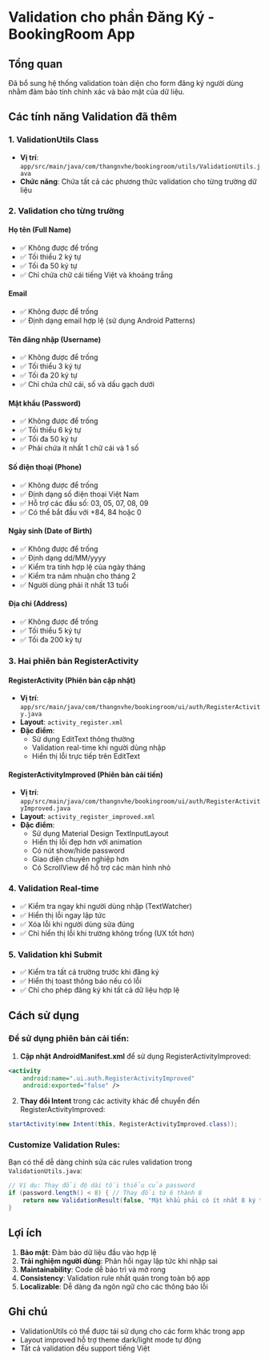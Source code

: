 # Validation cho phần Đăng Ký - BookingRoom App

## Tổng quan
Đã bổ sung hệ thống validation toàn diện cho form đăng ký người dùng nhằm đảm bảo tính chính xác và bảo mật của dữ liệu.

## Các tính năng Validation đã thêm

### 1. ValidationUtils Class
- **Vị trí**: `app/src/main/java/com/thangnvhe/bookingroom/utils/ValidationUtils.java`
- **Chức năng**: Chứa tất cả các phương thức validation cho từng trường dữ liệu

### 2. Validation cho từng trường

#### **Họ tên (Full Name)**
- ✅ Không được để trống
- ✅ Tối thiểu 2 ký tự
- ✅ Tối đa 50 ký tự
- ✅ Chỉ chứa chữ cái tiếng Việt và khoảng trắng

#### **Email**
- ✅ Không được để trống
- ✅ Định dạng email hợp lệ (sử dụng Android Patterns)

#### **Tên đăng nhập (Username)**
- ✅ Không được để trống
- ✅ Tối thiểu 3 ký tự
- ✅ Tối đa 20 ký tự
- ✅ Chỉ chứa chữ cái, số và dấu gạch dưới

#### **Mật khẩu (Password)**
- ✅ Không được để trống
- ✅ Tối thiểu 6 ký tự
- ✅ Tối đa 50 ký tự
- ✅ Phải chứa ít nhất 1 chữ cái và 1 số

#### **Số điện thoại (Phone)**
- ✅ Không được để trống
- ✅ Định dạng số điện thoại Việt Nam
- ✅ Hỗ trợ các đầu số: 03, 05, 07, 08, 09
- ✅ Có thể bắt đầu với +84, 84 hoặc 0

#### **Ngày sinh (Date of Birth)**
- ✅ Không được để trống
- ✅ Định dạng dd/MM/yyyy
- ✅ Kiểm tra tính hợp lệ của ngày tháng
- ✅ Kiểm tra năm nhuận cho tháng 2
- ✅ Người dùng phải ít nhất 13 tuổi

#### **Địa chỉ (Address)**
- ✅ Không được để trống
- ✅ Tối thiểu 5 ký tự
- ✅ Tối đa 200 ký tự

### 3. Hai phiên bản RegisterActivity

#### **RegisterActivity (Phiên bản cập nhật)**
- **Vị trí**: `app/src/main/java/com/thangnvhe/bookingroom/ui/auth/RegisterActivity.java`
- **Layout**: `activity_register.xml`
- **Đặc điểm**: 
  - Sử dụng EditText thông thường
  - Validation real-time khi người dùng nhập
  - Hiển thị lỗi trực tiếp trên EditText

#### **RegisterActivityImproved (Phiên bản cải tiến)**
- **Vị trí**: `app/src/main/java/com/thangnvhe/bookingroom/ui/auth/RegisterActivityImproved.java`
- **Layout**: `activity_register_improved.xml`
- **Đặc điểm**:
  - Sử dụng Material Design TextInputLayout
  - Hiển thị lỗi đẹp hơn với animation
  - Có nút show/hide password
  - Giao diện chuyên nghiệp hơn
  - Có ScrollView để hỗ trợ các màn hình nhỏ

### 4. Validation Real-time
- ✅ Kiểm tra ngay khi người dùng nhập (TextWatcher)
- ✅ Hiển thị lỗi ngay lập tức
- ✅ Xóa lỗi khi người dùng sửa đúng
- ✅ Chỉ hiển thị lỗi khi trường không trống (UX tốt hơn)

### 5. Validation khi Submit
- ✅ Kiểm tra tất cả trường trước khi đăng ký
- ✅ Hiển thị toast thông báo nếu có lỗi
- ✅ Chỉ cho phép đăng ký khi tất cả dữ liệu hợp lệ

## Cách sử dụng

### Để sử dụng phiên bản cải tiến:

1. **Cập nhật AndroidManifest.xml** để sử dụng RegisterActivityImproved:
```xml
<activity
    android:name=".ui.auth.RegisterActivityImproved"
    android:exported="false" />
```

2. **Thay đổi Intent** trong các activity khác để chuyển đến RegisterActivityImproved:
```java
startActivity(new Intent(this, RegisterActivityImproved.class));
```

### Customize Validation Rules:

Bạn có thể dễ dàng chỉnh sửa các rules validation trong `ValidationUtils.java`:

```java
// Ví dụ: Thay đổi độ dài tối thiểu của password
if (password.length() < 8) { // Thay đổi từ 6 thành 8
    return new ValidationResult(false, "Mật khẩu phải có ít nhất 8 ký tự");
}
```

## Lợi ích

1. **Bảo mật**: Đảm bảo dữ liệu đầu vào hợp lệ
2. **Trải nghiệm người dùng**: Phản hồi ngay lập tức khi nhập sai
3. **Maintainability**: Code dễ bảo trì và mở rong
4. **Consistency**: Validation rule nhất quán trong toàn bộ app
5. **Localizable**: Dễ dàng đa ngôn ngữ cho các thông báo lỗi

## Ghi chú
- ValidationUtils có thể được tái sử dụng cho các form khác trong app
- Layout improved hỗ trợ theme dark/light mode tự động
- Tất cả validation đều support tiếng Việt
